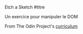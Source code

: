  Etch a Sketch #titre

Un exercice pour manipuler le DOM 

From The Odin Project's [curriculum](http://www.theodinproject.com/courses/web-development-101/lessons/html-css)

